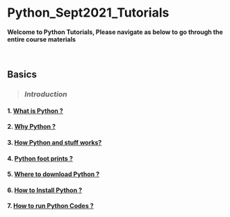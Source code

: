 # Python_Sept2021_Tutorials

**Welcome to Python Tutorials, Please navigate as below to go through the entire course materials**

&nbsp;

## Basics

> ### ***Introduction***

#### 1. [What is Python ?](/Basics/1_Introduction/1_what_is.md)

#### 2. [Why Python ?](/Basics/1_Introduction/2_why_is.md)

#### 3. [How Python and stuff works?](/Basics/1_Introduction/3_how_is.md)

#### 4. [Python foot prints ?](/Basics/1_Introduction/4_footprints.md)

#### 5. [Where to download Python ?](/Basics/1_Introduction/5_where_to.md)

#### 6. [How to Install Python ?](/Basics/1_Introduction/6_install.md)


#### 7. [How to run Python Codes ?](/Basics/1_Introduction/7_how_to_run.md)



